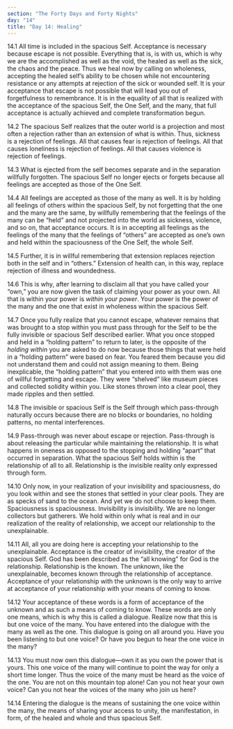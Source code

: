 ```yaml
---
section: "The Forty Days and Forty Nights"
day: "14"
title: "Day 14: Healing"
---
```


14.1 All time is included in the spacious Self. Acceptance is necessary
because escape is not possible. Everything that is, is with us, which is
why we are the accomplished as well as the void, the healed as well as
the sick, the chaos and the peace. Thus we heal now by calling on
wholeness, accepting the healed self’s ability to be chosen while not
encountering resistance or any attempts at rejection of the sick or
wounded self. It is your acceptance that escape is not possible that
will lead you out of forgetfulness to remembrance. It is in the equality
of all that is realized with the acceptance of the spacious Self, the
One Self, and the many, that full acceptance is actually achieved and
complete transformation begun. 

14.2 The spacious Self realizes that the outer world is a projection and
most often a rejection rather than an extension of what is within. Thus,
sickness is a rejection of feelings.  All that causes fear is rejection
of feelings. All that causes loneliness is rejection of feelings. All
that causes violence is rejection of feelings. 

14.3 What is ejected from the self becomes separate and in the
separation willfully forgotten. The spacious Self no longer ejects or
forgets because all feelings are accepted as those of the One Self. 

14.4 All feelings are accepted as those of the many as well. It is by
holding all feelings of others within the spacious Self, by not
forgetting that the one and the many are the same, by willfully
remembering that the feelings of the many can be “held” and not
projected into the world as sickness, violence, and so on, that
acceptance occurs. It is in accepting all feelings as the feelings of
the many that the feelings of “others” are accepted as one’s own and
held within the spaciousness of the One Self, the whole Self.

14.5 Further, it is in willful remembering that extension replaces
rejection both in the self and in “others.” Extension of health can, in
this way, replace rejection of illness and woundedness. 

14.6 This is why, after learning to disclaim all that you have called
your “own,” you are now given the task of claiming your power as your
own. All that is within your power is *within your power*. Your power is
the power of the many and the one that exist in wholeness within the
spacious Self.

14.7 Once you fully realize that you cannot escape, whatever remains
that was brought to a stop within you must pass through for the Self to
be the fully invisible or spacious Self described earlier. What you once
stopped and held in a “holding pattern” to return to later, is the
opposite of the *holding within* you are asked to do now because those
things that were held in a “holding pattern” were based on fear. You
feared them because you did not understand them and could not assign
meaning to them. Being inexplicable, the “holding pattern” that you
entered into with them was one of willful forgetting and escape. They
were “shelved” like museum pieces and collected solidity within you.
Like stones thrown into a clear pool, they made ripples and then
settled.  

14.8 The invisible or spacious Self is the Self through which
pass-through naturally occurs because there are no blocks or boundaries,
no holding patterns, no mental interferences. 

14.9 Pass-through was never about escape or rejection. Pass-through is
about releasing the particular while maintaining the relationship. It is
what happens in oneness as opposed to the stopping and holding “apart”
that occurred in separation. What the spacious Self holds within is the
relationship of all to all. Relationship is the invisible reality only
expressed through form. 

14.10 Only now, in your realization of your invisibility and
spaciousness, do you look within and see the stones that settled in your
clear pools. They are as specks of sand to the ocean. And yet we do not
choose to keep them. Spaciousness is spaciousness. Invisibility is
invisibility. We are no longer collectors but gatherers. We hold within
only what is real and in our realization of the reality of relationship,
we accept our relationship to the unexplainable. 

14.11 All, all you are doing here is accepting your relationship to the
unexplainable.  Acceptance is the creator of invisibility, the creator
of the spacious Self. God has been described as the “all knowing” for
God is the relationship. Relationship is the known. The unknown, like
the unexplainable, becomes known through the relationship of acceptance.
Acceptance of your relationship with the unknown is the only way to
arrive at acceptance of your relationship with your means of coming to
know. 

14.12 Your acceptance of these words is a form of acceptance of the
unknown and as such a means of coming to know. These words are only one
means, which is why this is called a dialogue. Realize now that this is
but one voice of the many. You have entered into the dialogue with the
many as well as the one. This dialogue is going on all around you. Have
you been listening to but one voice? Or have you begun to hear the one
voice in the many? 

14.13 You must now own this dialogue—own it as you own the power that is
yours. This one voice of the many will continue to point the way for
only a short time longer. Thus the voice of the many must be heard as
the voice of the one. You are not on this mountain top alone! Can you
not hear your own voice? Can you not hear the voices of the many who
join us here? 

14.14 Entering the dialogue is the means of sustaining the one voice
within the many, the means of sharing your access to unity, the
manifestation, in form, of the healed and whole and thus spacious Self.

